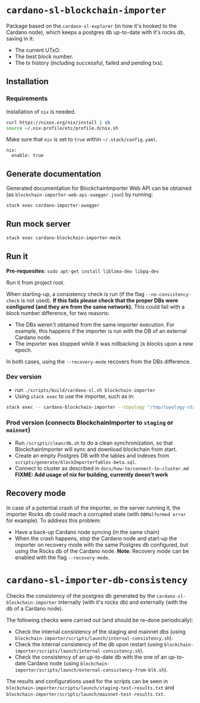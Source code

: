 # `cardano-sl-blockchain-importer`

Package based on the `cardano-sl-explorer` (in how it's hooked to the Cardano node), which keeps a postgres db up-to-date with it's rocks db, saving in it:
- The current UTxO.
- The best block number.
- The tx history (including successful, failed and pending txs).

## Installation

### Requirements

Installation of `nix` is needed.

```bash
curl https://nixos.org/nix/install | sh
source ~/.nix-profile/etc/profile.d/nix.sh
```

Make sure that `nix` is set to `true` within `~/.stack/config.yaml`.

```
nix:
  enable: true
```

## Generate documentation

Generated documentation for BlockchainImporter Web API can be obtained (as `blockchain-importer-web-api-swagger.json`) by running:
```bash
stack exec cardano-importer-swagger
```

## Run mock server

```bash
stack exec cardano-blockchain-importer-mock
```

## Run it

**Pre-requesites**: `sudo apt-get install liblzma-dev libpq-dev`

Run it from project root.

When starting-up, a consistency check is run (if the flag `--no-consistency-check` is not used). **If this fails please check that the proper DBs were configured (and they are from the same network).** This could fail with a block number difference, for two reasons:
- The DBs weren't obtained from the same importer execution. For example, this happens if the importer is run with the DB of an external Cardano node.
- The importer was stopped while it was rollbacking `2k` blocks upon a new epoch.

In both cases, using the `--recovery-mode` recovers from the DBs difference.

### Dev version

- run `./scripts/build/cardano-sl.sh blockchain-importer`
- Using `stack exec` to use the importer, such as in:
```bash
stack exec -- cardano-blockchain-importer --topology "/tmp/topology-staging.yaml" --log-config "blockchain-importer/log-config.yaml" --logs-prefix "logs" --db-path "db-importer" --keyfile "secret-staging.key" --configuration-file "lib/configuration.yaml" --configuration-key mainnet_dryrun_full --postgres-name "stagingpgdb" --postgres-password "mysecretpassword" --postgres-host "localhost"
```

### Prod version (connects BlockchainImporter to `staging` or `mainnet`)

- Run `/scripts/clean/db.sh` to do a clean synchronization, so that BlockchainImporter will sync and download blockchain from start.
- Create an empty Postgres DB with the tables and indexes from `scripts/generate/blockImporterTables-beta.sql`.
- Connect to cluster as described in  `docs/how-to/connect-to-cluster.md` **FIXME: Add usage of nix for building, currently doesn't work**

## Recovery mode

In case of a potential crash of the importer, or the server running it, the importer Rocks db could reach a corrupted state (with `DBMalformed error` for example). To address this problem:
- Have a back-up Cardano node syncing (in the same chain)
- When the crash happens, stop the Cardano node and start-up the importer on recovery mode with the same Postgres db configured, but using the Rocks db of the Cardano node.
**Note**: Recovery mode can be enabled with the flag `--recovery-mode`.


# `cardano-sl-importer-db-consistency`

Checks the consistency of the postgres db generated by the `cardano-sl-blockchain-importer` internally (with it's rocks db) and externally (with the db of a Cardano node).

The following checks were carried out (and should be re-done periodically):
- Check the internal consistency of the staging and mainnet dbs (using `blockchain-importer/scripts/launch/internal-consistency.sh`).
- Check the internal consistency of the db upon restart (using `blockchain-importer/scripts/launch/internal-consistency.sh`).
- Check the consistency of an up-to-date db with the one of an up-to-date Cardano node (using `blockchain-importer/scripts/launch/external-consistency-from-blk.sh`).

The results and configurations used for the scripts can be seen in `blockchain-importer/scripts/launch/staging-test-results.txt` and `blockchain-importer/scripts/launch/mainnet-test-results.txt`.
